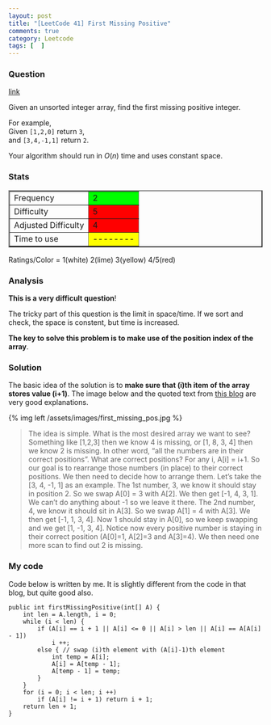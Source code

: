 ```yaml
---
layout: post
title: "[LeetCode 41] First Missing Positive"
comments: true
category: Leetcode
tags: [  ]
---
```



### Question 
[link](http://oj.leetcode.com/problems/first-missing-positive/)

<div class="question-content">
            <p></p><p>
Given an unsorted integer array, find the first missing positive integer.
</p>

<p>
For example,<br>
Given <code>[1,2,0]</code> return <code>3</code>,<br>
and <code>[3,4,-1,1]</code> return <code>2</code>.
</p>

<p>
Your algorithm should run in <i>O</i>(<i>n</i>) time and uses constant space.
</p><p></p>
          </div>

### Stats
<table border="2">
	<tr>
		<td>Frequency</td>
		<td bgcolor="lime">2</td>
	</tr>
	<tr>
		<td>Difficulty</td>
		<td bgcolor="red">5</td>
	</tr>
	<tr>
		<td>Adjusted Difficulty</td>
		<td bgcolor="red">4</td>
	</tr>
	<tr>
		<td>Time to use</td>
		<td bgcolor="yellow">--------</td>
	</tr>
</table>

Ratings/Color = 1(white) 2(lime) 3(yellow) 4/5(red)

### Analysis

__This is a very difficult question__!

The tricky part of this question is the limit in space/time. If we sort and check, the space is constent, but time is increased. 

__The key to solve this problem is to make use of the position index of the array__. 

### Solution

The basic idea of the solution is to __make sure that (i)th item of the array stores value (i+1)__. The image below and the quoted text from [this blog](http://tianrunhe.wordpress.com/2012/07/15/finding-the-1st-missing-positive-int-in-an-array-first-missing-positive/) are very good explanations. 

{% img left /assets/images/first_missing_pos.jpg %}

> The idea is simple. What is the most desired array we want to see? Something like \[1,2,3\] then we know 4 is missing, or \[1, 8, 3, 4\] then we know 2 is missing. In other word, “all the numbers are in their correct positions”. What are correct positions? For any i, A\[i\] = i+1. So our goal is to rearrange those numbers (in place) to their correct positions. We then need to decide how to arrange them. Let’s take the \[3, 4, -1, 1\] as an example. The 1st number, 3, we know it should stay in position 2. So we swap A\[0\] = 3 with A\[2\]. We then get \[-1, 4, 3, 1\]. We can’t do anything about -1 so we leave it there. The 2nd number, 4, we know it should sit in A\[3\]. So we swap A\[1\] = 4 with A\[3\]. We then get \[-1, 1, 3, 4\]. Now 1 should stay in A\[0\], so we keep swapping and we get \[1, -1, 3, 4\]. Notice now every positive number is staying in their correct position (A\[0\]=1, A\[2\]=3 and A\[3\]=4). We then need one more scan to find out 2 is missing.

### My code 

Code below is written by me. It is slightly different from the code in that blog, but quite good also. 


    public int firstMissingPositive(int[] A) {
        int len = A.length, i = 0;
        while (i < len) {
            if (A[i] == i + 1 || A[i] <= 0 || A[i] > len || A[i] == A[A[i] - 1])
                i ++;
            else { // swap (i)th element with (A[i]-1)th element
                int temp = A[i];
                A[i] = A[temp - 1];
                A[temp - 1] = temp;
            }
        }
        for (i = 0; i < len; i ++)
            if (A[i] != i + 1) return i + 1;
        return len + 1;
    }

